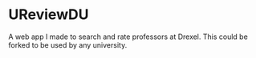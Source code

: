 UReviewDU
=========

A web app I made to search and rate professors at Drexel. This could be forked to be used by any university.